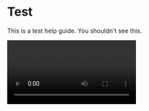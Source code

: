 # Test

This is a test help guide. You shouldn't see this.

<video>https://www.youtube.com/embed/Z4jY-PYQURA</video>
